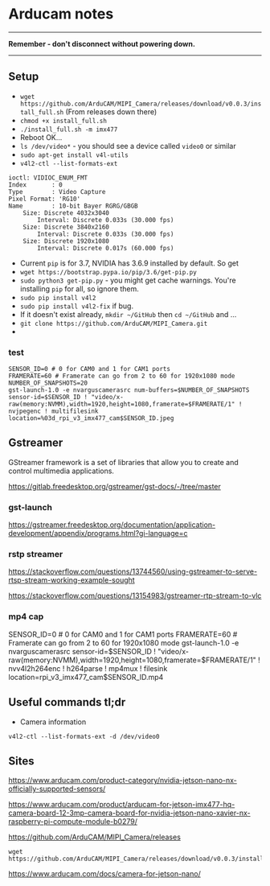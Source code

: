 # Arducam notes

- - -
**Remember - don't disconnect without powering down.**
- - -

## Setup


- `wget https://github.com/ArduCAM/MIPI_Camera/releases/download/v0.0.3/install_full.sh` (From releases down there)
- `chmod +x install_full.sh`
- `./install_full.sh -m imx477`
- Reboot OK...
- `ls /dev/video*` - you should see a device called `video0` or similar
- `sudo apt-get install v4l-utils`
- `v4l2-ctl --list-formats-ext`
```
ioctl: VIDIOC_ENUM_FMT
Index       : 0
Type        : Video Capture
Pixel Format: 'RG10'
Name        : 10-bit Bayer RGRG/GBGB
    Size: Discrete 4032x3040
        Interval: Discrete 0.033s (30.000 fps)
    Size: Discrete 3840x2160
        Interval: Discrete 0.033s (30.000 fps)
    Size: Discrete 1920x1080
        Interval: Discrete 0.017s (60.000 fps)
```
- Current `pip` is for 3.7, NVIDIA has 3.6.9 installed by default.
So get 
- `wget https://bootstrap.pypa.io/pip/3.6/get-pip.py`
- `sudo python3 get-pip.py` - you might get cache warnings. You're installing `pip` for all, so ignore them.
- `sudo pip install v4l2`
- `sudo pip install v4l2-fix` if bug.
- If it doesn't exist already, `mkdir ~/GitHub` then `cd ~/GitHub` and ... 
- `git clone https://github.com/ArduCAM/MIPI_Camera.git`  
- 
### test
```
SENSOR_ID=0 # 0 for CAM0 and 1 for CAM1 ports
FRAMERATE=60 # Framerate can go from 2 to 60 for 1920x1080 mode
NUMBER_OF_SNAPSHOTS=20
gst-launch-1.0 -e nvarguscamerasrc num-buffers=$NUMBER_OF_SNAPSHOTS sensor-id=$SENSOR_ID ! "video/x-raw(memory:NVMM),width=1920,height=1080,framerate=$FRAMERATE/1" ! nvjpegenc ! multifilesink location=%03d_rpi_v3_imx477_cam$SENSOR_ID.jpeg
```

## Gstreamer

GStreamer framework is a set of libraries that allow you to create and control multimedia applications.

<https://gitlab.freedesktop.org/gstreamer/gst-docs/-/tree/master>


### gst-launch

<https://gstreamer.freedesktop.org/documentation/application-development/appendix/programs.html?gi-language=c>

### rstp streamer

<https://stackoverflow.com/questions/13744560/using-gstreamer-to-serve-rtsp-stream-working-example-sought>

<https://stackoverflow.com/questions/13154983/gstreamer-rtp-stream-to-vlc>


### mp4 cap

SENSOR_ID=0 # 0 for CAM0 and 1 for CAM1 ports
FRAMERATE=60 # Framerate can go from 2 to 60 for 1920x1080 mode
gst-launch-1.0 -e nvarguscamerasrc sensor-id=$SENSOR_ID ! "video/x-raw(memory:NVMM),width=1920,height=1080,framerate=$FRAMERATE/1" ! nvv4l2h264enc ! h264parse ! mp4mux ! filesink location=rpi_v3_imx477_cam$SENSOR_ID.mp4

## Useful commands tl;dr

- Camera information

`v4l2-ctl --list-formats-ext -d /dev/video0`


## Sites
<https://www.arducam.com/product-category/nvidia-jetson-nano-nx-officially-supported-sensors/>

<https://www.arducam.com/product/arducam-for-jetson-imx477-hq-camera-board-12-3mp-camera-board-for-nvidia-jetson-nano-xavier-nx-raspberry-pi-compute-module-b0279/>

<https://github.com/ArduCAM/MIPI_Camera/releases>

```
wget https://github.com/ArduCAM/MIPI_Camera/releases/download/v0.0.3/install_full.sh
```

<https://www.arducam.com/docs/camera-for-jetson-nano/>

